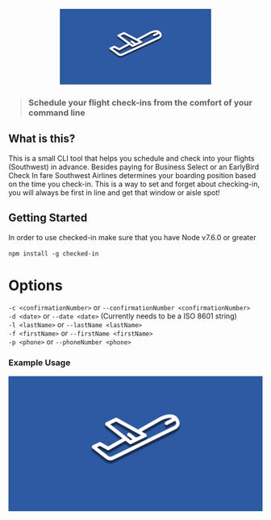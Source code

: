 <p align="center"><img src="./checked-in.png" height="150" width="300" /></p>

> ### Schedule your flight check-ins from the comfort of your command line

## What is this?

This is a small CLI tool that helps you schedule and check into your flights
(Southwest) in advance. Besides paying for Business Select or an EarlyBird Check
In fare Southwest Airlines determines your boarding position based on the time
you check-in. This is a way to set and forget about checking-in, you will always
be first in line and get that window or aisle spot!

## Getting Started

In order to use checked-in make sure that you have Node v7.6.0 or greater

`npm install -g checked-in`

# Options

`-c <confirmationNumber>` or `--confirmationNumber <confirmationNumber>` 
<br>
`-d <date>` or `--date <date>` (Currently needs to be a ISO 8601 string)
<br>
`-l <lastName>` or `--lastName <lastName>`
<br>
`-f <firstName>` or `--firstName <firstName>`
<br>
`-p <phone>` or `--phoneNumber <phone>`

### Example Usage

<img src="./checked-in.png">